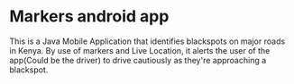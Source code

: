 # Markers android app
This is a Java Mobile Application that identifies blackspots on major roads in Kenya. By use of markers and Live Location, it alerts the user of the app(Could be the driver) to drive cautiously as they're approaching a blackspot.
